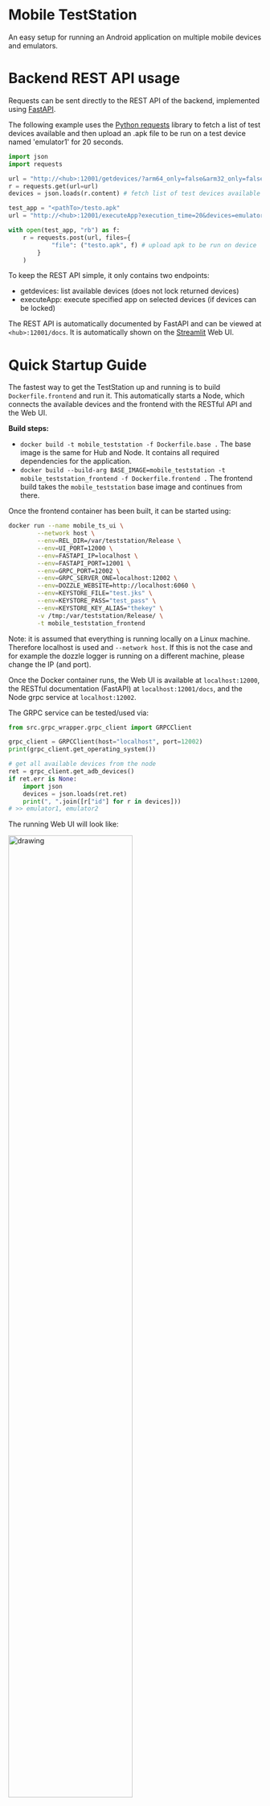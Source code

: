 # Mobile TestStation
An easy setup for running an Android application on multiple mobile devices and emulators.

# Backend REST API usage
Requests can be sent directly to the REST API of the backend, implemented using [FastAPI](https://fastapi.tiangolo.com/).

The following example uses the [Python requests](https://requests.readthedocs.io/en/latest/) library to fetch a
list of test devices available and then upload an .apk file to be run on a test device named 'emulator1' for 20 seconds.
```Python
import json
import requests

url = "http://<hub>:12001/getdevices/?arm64_only=false&arm32_only=false&amount=1"
r = requests.get(url=url)
devices = json.loads(r.content) # fetch list of test devices available

test_app = "<pathTo>/testo.apk"
url = "http://<hub>:12001/executeApp?execution_time=20&devices=emulator1"

with open(test_app, "rb") as f:
    r = requests.post(url, files={
            "file": ("testo.apk", f) # upload apk to be run on device 'emulator1' for 20 seconds
        }
    )
```

To keep the REST API simple, it only contains two endpoints:
* getdevices: list available devices (does not lock returned devices)
* executeApp: execute specified app on selected devices (if devices can be locked)

The REST API is automatically documented by FastAPI and can be viewed at `<hub>:12001/docs`. It is automatically shown on the [Streamlit](https://streamlit.io/) Web UI.

# Quick Startup Guide
The fastest way to get the TestStation up and running is to build `Dockerfile.frontend`
and run it. This automatically starts a Node, which connects the available devices and
the frontend with the RESTful API and the Web UI.

**Build steps:**
* `docker build -t mobile_teststation -f Dockerfile.base .` The base image is the same
  for Hub and Node. It contains all required dependencies for the application.
* `docker build --build-arg BASE_IMAGE=mobile_teststation -t mobile_teststation_frontend -f Dockerfile.frontend .`
  The frontend build takes the `mobile_teststation` base image and continues from there.

Once the frontend container has been built, it can be started using:
```sh
docker run --name mobile_ts_ui \
        --network host \
        --env=REL_DIR=/var/teststation/Release \
        --env=UI_PORT=12000 \
        --env=FASTAPI_IP=localhost \
        --env=FASTAPI_PORT=12001 \
        --env=GRPC_PORT=12002 \
        --env=GRPC_SERVER_ONE=localhost:12002 \
        --env=DOZZLE_WEBSITE=http://localhost:6060 \
        --env=KEYSTORE_FILE="test.jks" \
        --env=KEYSTORE_PASS="test_pass" \
        --env=KEYSTORE_KEY_ALIAS="thekey" \
        -v /tmp:/var/teststation/Release/ \
        -t mobile_teststation_frontend
```
Note: it is assumed that everything is running locally on a Linux machine.
Therefore localhost is used and `--network host`. If this is not the case and
for example the dozzle logger is running on a different machine, please change
the IP (and port).

Once the Docker container runs, the Web UI is available at `localhost:12000`, the RESTful
documentation (FastAPI) at `localhost:12001/docs`, and the Node grpc service
at `localhost:12002`.

The GRPC service can be tested/used via:
```Python
from src.grpc_wrapper.grpc_client import GRPCClient

grpc_client = GRPCClient(host="localhost", port=12002)
print(grpc_client.get_operating_system())

# get all available devices from the node
ret = grpc_client.get_adb_devices()
if ret.err is None:
    import json
    devices = json.loads(ret.ret)
    print(", ".join([r["id"] for r in devices]))
# >> emulator1, emulator2
```

The running Web UI will look like:

<img src="docs/web_ui.png" alt="drawing" width="70%"/>

The setup can be tested with the [helloWorld.apk](helloWorld.apk) application (already signed).
When a device is connected or an emulator started, the app can be started using the UI.
After the run, the logcat has to contain the logline `D TESTSTATION: this log should be visible`.

If multiple Nodes are started they can be simply added to the hub by adding an
extra environment variable starting with `GRPC_SERVER_` like
`--env=GRPC_SERVER_TWO=111.122.133.144:12345`. All environment variables starting with
this prefix will be checked and added to the internal Node's list.

The `KEYSTORE_*` variables have to be defined manually. Following the steps above,
you will not be able to sign an application. If the application is already
signed, the installation and execution process will work although signing is disabled.

# Node Startup
The Node image is based on the `mobile_teststation` image and can be build with
`docker build --build-arg BASE_IMAGE=mobile_teststation -t mobile_teststation_grpc -f Dockerfile.backend .`

This is needed if on a machine, different from the hub machine, devices/emulators are connected
which should also be accessible from the TestStation.

```sh
docker run --name mobile_ts_grpc \
        --network host \
        --env=REL_DIR=/var/teststation/Release \
        --env=KEYSTORE_FILE="test.jks" \
        --env=KEYSTORE_PASS="test_pass" \
        --env=KEYSTORE_KEY_ALIAS="thekey" \
        -v /tmp:/var/teststation/Release/ \
        -t mobile_teststation_grpc -p 12002
```

# Hub Startup 
The startup of the Hub is explained in [Quick-Startup-Guide](#-Quick-Startup-Guide).

If `--network host` is not specified (which is not possible on MacOS based systems), the used ports
need to be passed to the Docker config. The same is true for `ANDROID_ADB_SERVER_ADDRESS`, as explained in the
[technical report](https://denuvosoftwaresolutions.github.io/teststation/technical_description.html).

```sh
-p $GRPC_PORT:$GRPC_PORT \
-p $UI_PORT:$UI_PORT \
-p $FASTAPI_PORT:$FASTAPI_PORT \
--env=ANDROID_ADB_SERVER_ADDRESS=host.docker.internal \
```

# Android Tools
Needed Android tools:
* apksigner: to sign apk files
* bundletool: to convert aab files to apk
* aapt2: extract the package name from an apk

All needed tools are automatically fetched within the Dockerfile. Versions have
been tagged to:
* build-tools, Version: 35.0.0
* bundletool, Version 1.18.1 (latest available as of June 1, 2025)

# Dozzle Logger
All active container logs can be viewed via `<hub>:6060`.
The [dozzle](https://dozzle.dev/) logger has an agent running on each backend (needs to be started
manually). The agents can be connected to the main hub instance which runs on a (for example)
MacOS  machine.

**Agent startup command**
```
docker run -d \
    -p 8107:7007 \
    -v /var/run/docker.sock:/var/run/docker.sock \
    --name dozzle_logger \
    --restart unless-stopped \
    amir20/dozzle:latest agent
```

**MacOS startup command**
```
docker run -d -v /var/run/docker.sock:/var/run/docker.sock \
    -p 6060:8080 \
    --name dozzle_logger \
    --restart unless-stopped \
    amir20/dozzle:latest \
    --remote-agent <node_1_ip>:8107 \
    --remote-agent <node_2_ip>:8107
```

# Further reading

There are two articles:
* On the [Intrastructure and Architecture](https://denuvosoftwaresolutions.github.io/teststation/technical_description.html) of Mobile TestStation, and
* a guide on [How to uncover hidden bugs and boost test coverage](https://denuvosoftwaresolutions.github.io/teststation/use_case_description.html) using Mobile TestStation.

# License

The Mobile TestStation is copyright (c) 2025 Denuvo GmbH and licensed under [GPL-3](LICENSE).
The software is provided "as is". Licensor disclaims all warranties, express or implied, including, but 
not limited to, the implied warranties of merchantibility and fitness for a particular purpose.
